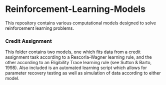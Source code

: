 # Reinforcement-Learning-Models
This repository contains various computational models designed to solve reinforcement learning problems. 

### Credit Assignment
This folder contains two models, one which fits data from a credit assignment task according to a Rescorla-Wagner learning rule, and the other according to an Eligibility Trace learning rule (see Sutton & Barto, 1998). Also included is an automated learning script which allows for parameter recovery testing as well as simulation of data according to either model. 
